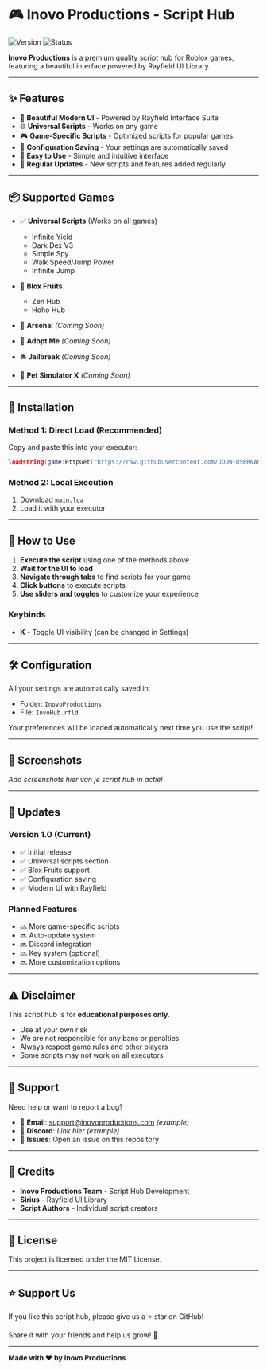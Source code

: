 # 🎮 Inovo Productions - Script Hub

![Version](https://img.shields.io/badge/version-1.0-blue)
![Status](https://img.shields.io/badge/status-active-success)

**Inovo Productions** is a premium quality script hub for Roblox games, featuring a beautiful interface powered by Rayfield UI Library.

---

## ✨ Features

- 🎨 **Beautiful Modern UI** - Powered by Rayfield Interface Suite
- 🌐 **Universal Scripts** - Works on any game
- 🎮 **Game-Specific Scripts** - Optimized scripts for popular games
- 💾 **Configuration Saving** - Your settings are automatically saved
- 🔧 **Easy to Use** - Simple and intuitive interface
- 🔄 **Regular Updates** - New scripts and features added regularly

---

## 📦 Supported Games

- ✅ **Universal Scripts** (Works on all games)
  - Infinite Yield
  - Dark Dex V3
  - Simple Spy
  - Walk Speed/Jump Power
  - Infinite Jump

- 🍇 **Blox Fruits**
  - Zen Hub
  - Hoho Hub

- 🔫 **Arsenal** _(Coming Soon)_
- 🐾 **Adopt Me** _(Coming Soon)_
- 🚔 **Jailbreak** _(Coming Soon)_
- 🐶 **Pet Simulator X** _(Coming Soon)_

---

## 🚀 Installation

### Method 1: Direct Load (Recommended)

Copy and paste this into your executor:

```lua
loadstring(game:HttpGet("https://raw.githubusercontent.com/JOUW-USERNAME/inovoproductions/main/loader.lua"))()
```

### Method 2: Local Execution

1. Download `main.lua`
2. Load it with your executor

---

## 📖 How to Use

1. **Execute the script** using one of the methods above
2. **Wait for the UI to load**
3. **Navigate through tabs** to find scripts for your game
4. **Click buttons** to execute scripts
5. **Use sliders and toggles** to customize your experience

### Keybinds

- **K** - Toggle UI visibility (can be changed in Settings)

---

## 🛠️ Configuration

All your settings are automatically saved in:
- Folder: `InovoProductions`
- File: `InvoHub.rfld`

Your preferences will be loaded automatically next time you use the script!

---

## 📸 Screenshots

_Add screenshots hier van je script hub in actie!_

---

## 🔄 Updates

### Version 1.0 (Current)
- ✅ Initial release
- ✅ Universal scripts section
- ✅ Blox Fruits support
- ✅ Configuration saving
- ✅ Modern UI with Rayfield

### Planned Features
- 🔜 More game-specific scripts
- 🔜 Auto-update system
- 🔜 Discord integration
- 🔜 Key system (optional)
- 🔜 More customization options

---

## ⚠️ Disclaimer

This script hub is for **educational purposes only**. 

- Use at your own risk
- We are not responsible for any bans or penalties
- Always respect game rules and other players
- Some scripts may not work on all executors

---

## 💬 Support

Need help or want to report a bug?

- 📧 **Email**: support@inovoproductions.com _(example)_
- 💬 **Discord**: _Link hier_ _(example)_
- 🐛 **Issues**: Open an issue on this repository

---

## 🙏 Credits

- **Inovo Productions Team** - Script Hub Development
- **Sirius** - Rayfield UI Library
- **Script Authors** - Individual script creators

---

## 📄 License

This project is licensed under the MIT License.

---

## ⭐ Support Us

If you like this script hub, please give us a ⭐ star on GitHub!

Share it with your friends and help us grow! 🚀

---

**Made with ❤️ by Inovo Productions**
